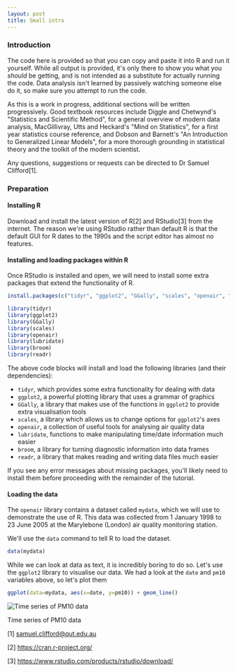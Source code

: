 ```yaml
---
layout: post
title: Small intro
---
```


### Introduction


The code here is provided so that you can copy and paste it into R and run it yourself. While all output is provided, it's only there to show you what you *should* be getting, and is not intended as a substitute for actually running the code. Data analysis isn't learned by passively watching someone else do it, so make sure you attempt to run the code.

As this is a work in progress, additional sections will be written progressively. Good textbook resources include Diggle and Chetwynd's "Statistics and Scientific Method", for a general overview of modern data analysis, MacGillivray, Utts and Heckard's "Mind on Statistics", for a first year statistics course reference, and Dobson and Barnett's "An Introduction to Generalized Linear Models", for a more thorough grounding in statistical theory and the toolkit of the modern scientist.

Any questions, suggestions or requests can be directed to Dr Samuel Clifford[1].

### Preparation

#### Installing R


Download and install the latest version of R[2] and RStudio[3] from the internet. The reason we're using RStudio rather than default R is that the default GUI for R dates to the 1990s and the script editor has almost no features.

#### Installing and loading packages within R

Once RStudio is installed and open, we will need to install some extra packages that extend the functionality of R.

``` r
install.packages(c("tidyr", "ggplot2", "GGally", "scales", "openair", "lubridate",  "broom", "readr"))
```

``` r
library(tidyr)
library(ggplot2)
library(GGally)
library(scales)
library(openair)
library(lubridate)
library(broom)
library(readr)
```

The above code blocks will install and load the following libraries (and their dependencies):

-   `tidyr`, which provides some extra functionality for dealing with data
-   `ggplot2`, a powerful plotting library that uses a grammar of graphics
-   `GGally`, a library that makes use of the functions in `ggplot2` to provide extra visualisation tools
-   `scales`, a library which allows us to change options for `ggplot2`'s axes
-   `openair`, a collection of useful tools for analysing air quality data
-   `lubridate`, functions to make manipulating time/date information much easier
-   `broom`, a library for turning diagnostic information into data frames
-   `readr`, a library that makes reading and writing data files much easier

If you see any error messages about missing packages, you'll likely need to install them before proceeding with the remainder of the tutorial.

#### Loading the data


The `openair` library contains a dataset called `mydata`, which we will use to demonstrate the use of R. This data was collected from 1 January 1998 to 23 June 2005 at the Marylebone (London) air quality monitoring station.

We'll use the `data` command to tell R to load the dataset.

``` r
data(mydata)
```

While we can look at data as text, it is incredibly boring to do so. Let's use the `ggplot2` library to visualise our data. We had a look at the `date` and `pm10` variables above, so let's plot them

``` r
ggplot(data=mydata, aes(x=date, y=pm10)) + geom_line()
```

<img src="2016/01/25/small-intro/small_files/figure-markdown_github/unnamed-chunk-4-1.png" alt="Time series of PM10 data"  />
<p class="caption">
Time series of PM10 data
</p>

[1] <samuel.clifford@qut.edu.au>

[2] <https://cran.r-project.org/>

[3] <https://www.rstudio.com/products/rstudio/download/>
